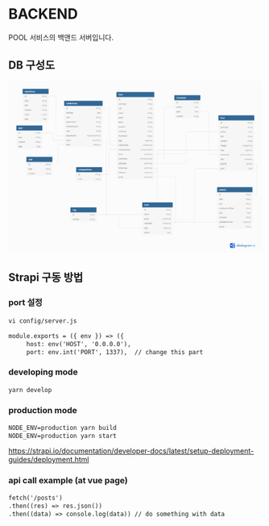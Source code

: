# BACKEND
POOL 서비스의 백앤드 서버입니다.

## DB 구성도
![dbdiagram](/Doc/imgs/db-diagram.png)

## Strapi 구동 방법
### port 설정
```
vi config/server.js
```
```
module.exports = ({ env }) => ({
     host: env('HOST', '0.0.0.0'),
     port: env.int('PORT', 1337),  // change this part
```

### developing mode
```
yarn develop
```
### production mode
```
NODE_ENV=production yarn build
NODE_ENV=production yarn start
```
https://strapi.io/documentation/developer-docs/latest/setup-deployment-guides/deployment.html

### api call example (at vue page)
```
fetch('/posts')
.then((res) => res.json())
.then((data) => console.log(data)) // do something with data
```


